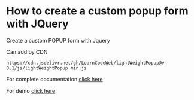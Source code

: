 # How to create a custom popup form with JQuery
Create a custom POPUP form with Jquery

Can add by CDN
````
https://cdn.jsdelivr.net/gh/LearnCodeWeb/lightWeightPopup@v-0.1/js/lightWeightPopup.min.js
````


For complete documentation <a href="https://learncodeweb.com/web-development/how-to-create-a-custom-popup-form-with-php-and-ajax/" target="_blank">click here</a>


For demo <a href="https://learncodeweb.com/demo/web-development/how-to-create-a-custom-popup-form-with-php-and-ajax/" target="_blank">click here</a>
